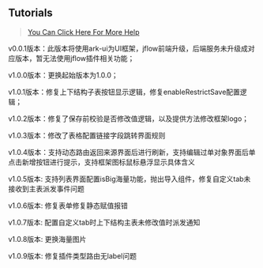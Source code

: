 ## Tutorials

> [You Can Click Here For More Help](https://gitee.com/bojun_front_end/r3-project-template/wikis/burgeon-r3)
>

v0.0.1版本：此版本将使用ark-ui为UI框架，jflow前端升级，后端服务未升级成对应版本，暂无法使用jflow插件相关功能；

v1.0.0版本：更换起始版本为1.0.0；

v1.0.1版本：修复上下结构子表按钮显示逻辑，修复enableRestrictSave配置逻辑；

v1.0.2版本：修复了保存前校验是否修改值逻辑，以及提供方法修改框架logo；

v1.0.3版本：修改了表格配置链接字段跳转界面规则

v1.0.4版本：支持动态路由返回来源界面后进行刷新，支持编辑过单对象界面后单点击新增按钮进行提示，支持框架图标鼠标悬浮显示具体含义

v1.0.5版本: 支持列表界面配置isBig海量功能，抛出导入组件，修复自定义tab未接收到主表派发事件问题


v1.0.6版本: 修复表单修复静态赋值报错

v1.0.7版本: 配置自定义tab时上下结构主表未修改值时派发通知

v1.0.8版本: 更换海量图片

v1.0.9版本: 修复插件类型路由无label问题


